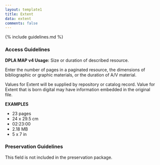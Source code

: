 ```yaml
---
layout: template1
title: Extent
data: extent
comments: false
---
```


{% include guidelines.md %}

### Access Guidelines

**DPLA MAP v4 Usage:** Size or duration of described resource.

Enter the number of pages in a paginated resource, the dimensions of bibliographic or graphic materials, or the duration of A/V material.

Values for Extent will be supplied by repository or catalog record. Value for Extent that is born digital may have information embedded in the original file.

__EXAMPLES__
- 23 pages
- 24 x 29.5 cm
- 02:23:00
- 2.18 MB
- 5 x 7 in

### Preservation Guidelines

This field is not included in the preservation package.
